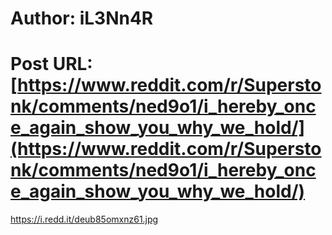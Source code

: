 # Author: iL3Nn4R
# Post URL: [https://www.reddit.com/r/Superstonk/comments/ned9o1/i_hereby_once_again_show_you_why_we_hold/](https://www.reddit.com/r/Superstonk/comments/ned9o1/i_hereby_once_again_show_you_why_we_hold/)


https://i.redd.it/deub85omxnz61.jpg